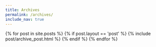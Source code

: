 ```yaml
---
title: Archives
permalink: /archives/
include_nav: true
---
```


<div class="archives" itemscope itemtype="http://schema.org/Blog">
{% for post in site.posts %}
{% if post.layout == 'post' %}
	{% include post/archive_post.html %}
{% endif %}
{% endfor %}
  </ul>
</div>